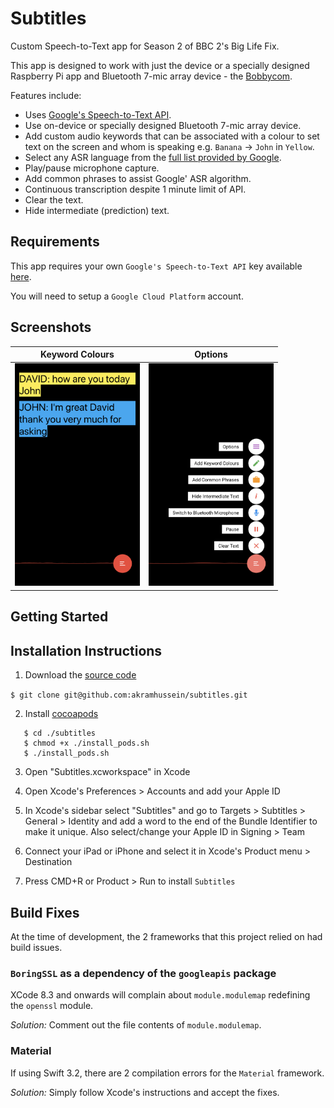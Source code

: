 # Subtitles

Custom Speech-to-Text app for Season 2 of BBC 2's Big Life Fix.

This app is designed to work with just the device or a specially designed Raspberry Pi app and Bluetooth 7-mic array device - the [Bobbycom](https://github.com/akramhussein/bobbycom).

Features include:

* Uses [Google's Speech-to-Text API](https://cloud.google.com/speech/).
* Use on-device or specially designed Bluetooth 7-mic array device.
* Add custom audio keywords that can be associated with a colour to set text on the screen and whom is speaking e.g. `Banana` -> `John` in `Yellow`.
* Select any ASR language from the [full list provided by Google](https://cloud.google.com/speech/docs/languages).
* Play/pause microphone capture.
* Add common phrases to assist Google' ASR algorithm.
* Continuous transcription despite 1 minute limit of API.
* Clear the text.
* Hide intermediate (prediction) text.

## Requirements

This app requires your own `Google's Speech-to-Text API` key available [here](https://console.cloud.google.com/apis/credentials).

You will need to setup a `Google Cloud Platform` account.

## Screenshots


Keyword Colours            |  Options
:-------------------------:|:-------------------------:
<img src="screenshots/1.PNG" width="200"> | <img src="screenshots/2.PNG" width="200">

## Getting Started

## Installation Instructions

1. Download the [source code](https://github.com/akramhussein/subtitles)

  `$ git clone git@github.com:akramhussein/subtitles.git`

2. Install [cocoapods](https://cocoapods.org/)

```
   $ cd ./subtitles
   $ chmod +x ./install_pods.sh
   $ ./install_pods.sh
```

3. Open "Subtitles.xcworkspace" in Xcode

4. Open Xcode's Preferences > Accounts and add your Apple ID

5. In Xcode's sidebar select "Subtitles" and go to Targets > Subtitles > General > Identity and add a word to the end of the Bundle Identifier to make it unique. Also select/change your Apple ID in Signing > Team

6. Connect your iPad or iPhone and select it in Xcode's Product menu > Destination

7. Press CMD+R or Product > Run to install `Subtitles`

## Build Fixes

At the time of development, the 2 frameworks that this project relied on had build issues.

### `BoringSSL` as a dependency of the `googleapis` package

XCode 8.3 and onwards will complain about `module.modulemap` redefining the `openssl` module.

_Solution:_ Comment out the file contents of `module.modulemap`.

### Material

If using Swift 3.2, there are 2 compilation errors for the `Material` framework.

_Solution:_ Simply follow Xcode's instructions and accept the fixes.

